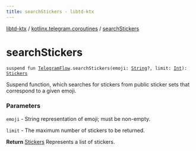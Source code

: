 ```yaml
---
title: searchStickers - libtd-ktx
---
```


[libtd-ktx](../index.html) / [kotlinx.telegram.coroutines](index.html) / [searchStickers](./search-stickers.html)

# searchStickers

`suspend fun `[`TelegramFlow`](../kotlinx.telegram.core/-telegram-flow/index.html)`.searchStickers(emoji: `[`String`](https://kotlinlang.org/api/latest/jvm/stdlib/kotlin/-string/index.html)`?, limit: `[`Int`](https://kotlinlang.org/api/latest/jvm/stdlib/kotlin/-int/index.html)`): `[`Stickers`](https://tdlibx.github.io/td/docs/org/drinkless/td/libcore/telegram/TdApi/Stickers.html)

Suspend function, which searches for stickers from public sticker sets that correspond to a given
emoji.

### Parameters

`emoji` - String representation of emoji; must be non-empty.

`limit` - The maximum number of stickers to be returned.

**Return**
[Stickers](https://tdlibx.github.io/td/docs/org/drinkless/td/libcore/telegram/TdApi/Stickers.html) Represents a list of stickers.

